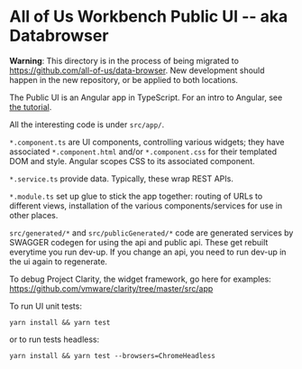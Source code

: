# All of Us Workbench Public UI -- aka Databrowser

**Warning**: This directory is in the process of being migrated to https://github.com/all-of-us/data-browser.
New development should happen in the new repository, or be applied to both locations.

The Public UI is an Angular app in TypeScript. For an intro to Angular, see
[the tutorial](https://angular.io/docs/ts/latest/tutorial/).

All the interesting code is under `src/app/`.

`*.component.ts` are UI components, controlling various widgets; they have
associated `*.component.html` and/or `*.component.css` for their templated DOM
and style. Angular scopes CSS to its associated component.

`*.service.ts` provide data. Typically, these wrap REST APIs.

`*.module.ts` set up glue to stick the app together: routing of URLs to
different views, installation of the various components/services for use in
other places.

`src/generated/*` and `src/publicGenerated/*` code are generated services by SWAGGER codegen for using the api and 
public api. These get rebuilt everytime you run dev-up. If you change an api, you need to run dev-up in the ui again to regenerate.

To debug Project Clarity, the widget framework, go here for examples:
https://github.com/vmware/clarity/tree/master/src/app

To run UI unit tests:

`yarn install && yarn test`

or to run tests headless:

`yarn install && yarn test --browsers=ChromeHeadless`
